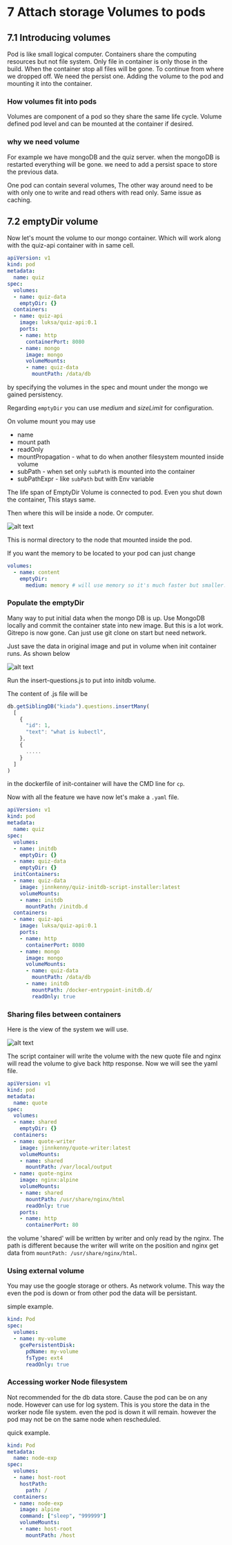 # 7 Attach storage Volumes to pods

## 7.1 Introducing volumes

Pod is like small logical computer. Containers share the computing resources but not file system. Only file in container is only those in the build. When the container stop all files will be gone. To continue from where we dropped off. We need the persist one. Adding the volume to the pod and mounting it into the container.

### How volumes fit into pods

Volumes are component of a pod so they share the same life cycle. Volume defined pod level and can be mounted at the container if desired.

### why we need volume

For example we have mongoDB and the quiz server. when the mongoDB is restarted everything will be gone. we need to add a persist space to store the previous data.

One pod can contain several volumes, The other way around need to be with only one to write and read others with read only. Same issue as caching.

## 7.2 emptyDir volume

Now let's mount the volume to our mongo container. Which will work along with the quiz-api container with in same cell.

```yaml
apiVersion: v1
kind: pod
metadata:
  name: quiz
spec:
  volumes:
  - name: quiz-data
    emptyDir: {}
  containers:   
  - name: quiz-api     
    image: luksa/quiz-api:0.1     
    ports:     
    - name: http       
      containerPort: 8080   
    - name: mongo     
      image: mongo
      volumeMounts:
      - name: quiz-data
        mountPath: /data/db
```

by specifying the volumes in the spec and mount under the mongo we gained persistency.

Regarding `emptyDir` you can use _medium_ and _sizeLimit_ for configuration.

On volume mount you may use

* name
* mount path
* readOnly
* mountPropagation - what to do when another filesystem mounted inside volume
* subPath - when set only `subPath` is mounted into the container
* subPathExpr - like `subPath` but with Env variable

The life span of EmptyDir Volume is connected to pod. Even you shut down the container, This stays same.

Then where this will be inside a node. Or computer.

![alt text](images/nodesystem.png)

This is normal directory to the node that mounted inside the pod.

If you want the memory to be located to your pod can just change

```yaml
volumes:
  - name: content
    emptyDir: 
      medium: memory # will use memory so it's much faster but smaller.
```

### Populate the emptyDir

Many way to put initial data when the mongo DB is up. Use MongoDB locally and commit the container state into new image. But this is a lot work. Gitrepo is now gone. Can just use git clone on start but need network.

Just save the data in original image and put in volume when init container runs. As shown below

![alt text](images/initpop.png)

Run the insert-questions.js to put into initdb volume.

The content of .js file will be

```js
db.getSiblingDB("kiada").questions.insertMany(
  [
    {
      "id": 1,
      "text": "what is kubectl",
    },
    {
      .....
    }
  ]
)
```

in the dockerfile of init-container will have the CMD line for `cp`.

Now with all the feature we have now let's make a `.yaml` file.

```yaml
apiVersion: v1
kind: pod
metadata:
  name: quiz
spec:
  volumes:
  - name: initdb
    emptyDir: {}
  - name: quiz-data
    emptyDir: {}
  initContainers:
  - name: quiz-data
    image: jinnkenny/quiz-initdb-script-installer:latest
    volumeMounts:
    - name: initdb
      mountPath: /initdb.d
  containers:   
  - name: quiz-api     
    image: luksa/quiz-api:0.1     
    ports:     
    - name: http       
      containerPort: 8080   
    - name: mongo     
      image: mongo
      volumeMounts:
      - name: quiz-data
        mountPath: /data/db
      - name: initdb
        mountPath: /docker-entrypoint-initdb.d/
        readOnly: true
```

### Sharing files between containers

Here is the view of the system we will use.

![alt text](images/ngnixsys.png)

The script container will write the volume with the new quote file and nginx will read the volume to give back http response. Now we will see the yaml file.

```yaml
apiVersion: v1
kind: pod
metadata:
  name: quote
spec:
  volumes:
  - name: shared
    emptyDir: {}
  containers:
  - name: quote-writer
    image: jinnkenny/quote-writer:latest
    volumeMounts:
    - name: shared
      mountPath: /var/local/output
  - name: quote-nginx
    image: nginx:alpine
    volumeMounts:
    - name: shared
      mountPath: /usr/share/nginx/html
      readOnly: true
    ports:
    - name: http
      containerPort: 80
```

the volume 'shared' will be written by writer and only read by the nginx. The path is different because the writer will write on the position and nginx get data from `mountPath: /usr/share/nginx/html`.

### Using external volume

You may use the google storage or others. As network volume. This way the even the pod is down or from other pod the data will be persistant.

simple example.

```yaml
kind: Pod 
spec:   
  volumes:   
  - name: my-volume     
    gcePersistentDisk:       
      pdName: my-volume       
      fsType: ext4  
      readOnly: true
```

### Accessing worker Node filesystem

Not recommended for the db data store. Cause the pod can be on any node. However can use for log system. This is you store the data in the worker node file system. even the pod is down it will remain. however the pod may not be on the same node when rescheduled.

quick example.

```yaml
kind: Pod 
metadata:
  name: node-exp
spec:
  volumes:
  - name: host-root
    hostPath:
      path: /
  containers:
  - name: node-exp
    image: alpine
    command: ["sleep", "999999"]
    volumeMounts:
    - name: host-root
      mountPath: /host
```